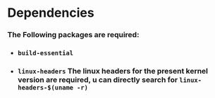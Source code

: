 # Dependencies

### The Following packages are required:

* ### `build-essential`
* ### `linux-headers` The linux headers for the present kernel version are required, u can directly search for `linux-headers-$(uname -r)`